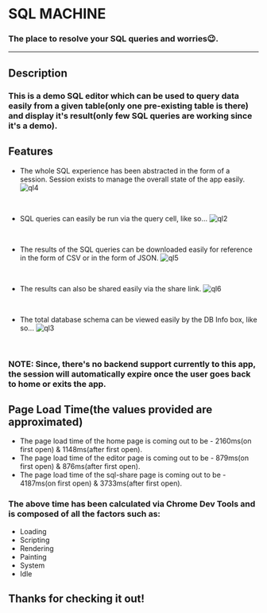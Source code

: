 # SQL MACHINE
### The place to resolve your SQL queries and worries😉.
---
## Description
### This is a demo SQL editor which can be used to query data easily from a given table(only one pre-existing table is there) and display it's result(only few SQL queries are working since it's a demo).

## Features
* The whole SQL experience has been abstracted in the form of a session. Session exists to manage the overall state of the app easily.
![ql4](https://user-images.githubusercontent.com/61937872/145217684-c03ac467-e1bd-475c-8f5e-f60734771990.gif)
<br />

* SQL queries can easily be run via the query cell, like so...
![ql2](https://user-images.githubusercontent.com/61937872/145217771-7719ea73-c24d-4939-a3cd-bed5fd0f6ebf.gif)
<br />

* The results of the SQL queries can be downloaded easily for reference in the form of CSV or in the form of JSON.
![ql5](https://user-images.githubusercontent.com/61937872/145217852-44a0fd63-bcdd-4c26-b3bb-d37fe94a7f9b.gif)
<br />

* The results can also be shared easily via the share link.
![ql6](https://user-images.githubusercontent.com/61937872/145217909-099737ae-cfed-4b6e-9713-c2b16b304b00.gif)
<br />

* The total database schema can be viewed easily by the DB Info box, like so...
![ql3](https://user-images.githubusercontent.com/61937872/145217938-8a9c310e-12e6-4d1c-b570-b73808c01e2d.gif)
<br />

### NOTE: Since, there's no backend support currently to this app, the session will automatically expire once the user goes back to home or exits the app.

## Page Load Time(the values provided are approximated)
* The page load time of the home page is coming out to be - 2160ms(on first open) & 1148ms(after first open).
* The page load time of the editor page is coming out to be - 879ms(on first open) &  876ms(after first open).
* The page load time of the sql-share page is coming out to be - 4187ms(on first open) & 3733ms(after first open).

### The above time has been calculated via Chrome Dev Tools and is composed of all the factors such as:
* Loading
* Scripting 
* Rendering 
* Painting 
* System
* Idle

## Thanks for checking it out!
